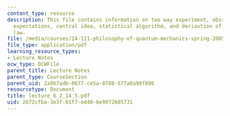 ```yaml
---
content_type: resource
description: This file contains information on two way experiment, obsrvations and
  expectations, central idea, statistical algorithm, and deriavtion of cos square
  law.
file: /media/courses/24-111-philosophy-of-quantum-mechanics-spring-2005/2672cfba3e3f81f7ed406e9872605731_lecture_6_2_14_5.pdf
file_type: application/pdf
learning_resource_types:
- Lecture Notes
ocw_type: OCWFile
parent_title: Lecture Notes
parent_type: CourseSection
parent_uid: 2a9b7adb-0677-ce5a-8788-577a0a98f896
resourcetype: Document
title: lecture_6_2_14_5.pdf
uid: 2672cfba-3e3f-81f7-ed40-6e9872605731
---
```

